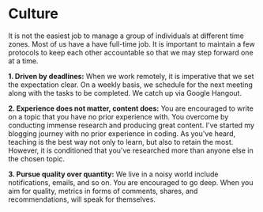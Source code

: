 # Culture
It is not the easiest job to manage a group of individuals at different time zones. Most of us have a have full-time job. It is important to maintain a few protocols to keep each other accountable so that we may step forward one at a time.

**1. Driven by deadlines:** When we work remotely, it is imperative that we set the expectation clear. On a weekly basis, we schedule for the next meeting along with the tasks to be completed. We catch up via Google Hangout.

**2. Experience does not matter, content does:** You are encouraged to write on a topic that you have no prior experience with. You overcome by conducting immense research and producing great content. I've started my blogging journey with no prior experience in coding. As you've heard, teaching is the best way not only to learn, but also to retain the most. However, it is conditioned that you've researched more than anyone else in the chosen topic.

**3. Pursue quality over quantity:** We live in a noisy world include notifications, emails, and so on. You are encouraged to go deep. When you aim for quality, metrics in forms of comments, shares, and recommendations, will speak for themselves.
